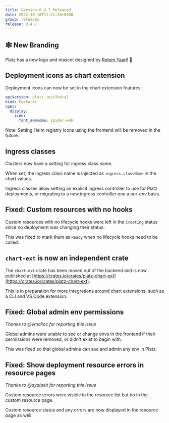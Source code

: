 ```yaml
---
title: Version 0.4.7 Released
date: 2022-10-10T11:21:26+0300
group: releases
release: 0.4.7
---
```


## 🕸 New Branding

Platz has a new logo and mascot designed by [Rotem Yaari](https://github.com/vmalloc)! 🎉

## Deployment icons as chart extension

Deployment icons can now be set in the chart extension features:

```yaml
apiVersion: platz.io/v1beta2
kind: Features
spec:
  display:
    icon:
      font_awesome: spider-web
```

Note: Setting Helm registry icons using the frontend will be removed in the future.

## Ingress classes

Clusters now have a setting for ingress class name.

When set, the ingress class name is injected as `ingress.className` in the chart values.

Ingress classes allow setting an explicit ingress controller to use for Platz deployments, or migrating to a new ingress controller one a per-env basis.

## Fixed: Custom resources with no hooks

Custom resources with no lifecycle hooks were left in the `Creating` status since no deployment was changing their status.

This was fixed to mark them as `Ready` when no lifecycle hooks need to be called.

## `chart-ext` is now an independent crate

The `chart-ext` crate has been moved out of the backend and is now published at [https://crates.io/crates/platz-chart-ext](https://crates.io/crates/platz-chart-ext).

This is in preparation for more integrations around chart extensions, such as a CLI and VS Code extension.

## Fixed: Global admin env permissions

_Thanks to @vmalloc for reporting this issue_

Global admins were unable to see or change envs in the frontend if their permissions were removed, or didn't exist to begin with.

This was fixed so that global admins can see and admin any env in Platz.

## Fixed: Show deployment resource errors in resource pages

_Thanks to @ayalash for reporting this issue_

Custom resource errors were visible in the resource list but no in the custom resource page.

Custom resource status and any errors are now displayed in the resource page as well.
